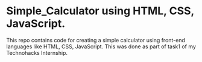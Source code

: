 # Simple_Calculator using HTML, CSS, JavaScript.
This repo contains code for creating a simple calculator using front-end languages like HTML, CSS, JavaScript. This was done as part of task1 of my Technohacks Internship.

